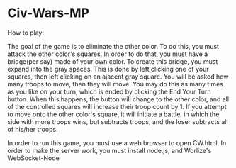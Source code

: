 Civ-Wars-MP
===========
How to play:

The goal of the game is to eliminate the other color. To do this, you must attack the other color's squares. In order to do that, you must have a bridge(per say) made of your own color. To create this bridge, you must expand into the gray spaces. This is done by left clicking one of your squares, then left clicking on an ajacent gray square. You will be asked how many troops to move, then they will move. You may do this as many times as you like on your turn, which is ended by clicking the End Your Turn button. When this happens, the button will change to the other color, and all of the controlled squares will increase their troop count by 1. If you attempt to move onto the other color's square, it will initiate a battle, in which the side with more troops wins, but subtracts troops, and the loser subtracts all of his/her troops.

In order to run this game, you must use a web browser to open CW.html.
In order to make the server work, you must install node.js, and Worlize's WebSocket-Node
